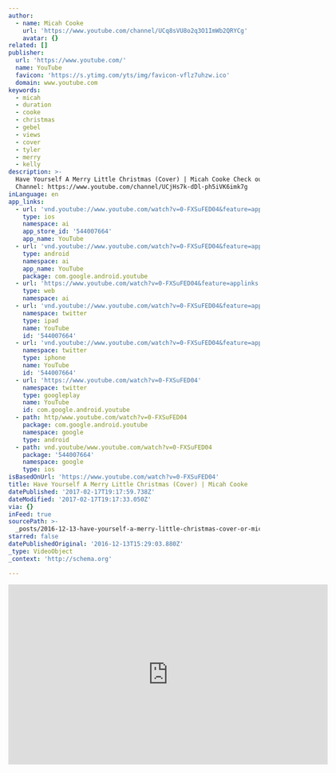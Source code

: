 ```yaml
---
author:
  - name: Micah Cooke
    url: 'https://www.youtube.com/channel/UCq8sVU8o2q3O1ImWb2QRYCg'
    avatar: {}
related: []
publisher:
  url: 'https://www.youtube.com/'
  name: YouTube
  favicon: 'https://s.ytimg.com/yts/img/favicon-vflz7uhzw.ico'
  domain: www.youtube.com
keywords:
  - micah
  - duration
  - cooke
  - christmas
  - gebel
  - views
  - cover
  - tyler
  - merry
  - kelly
description: >-
  Have Yourself A Merry Little Christmas (Cover) | Micah Cooke Check out Sarah's
  Channel: https://www.youtube.com/channel/UCjHs7k-dDl-ph5iVK6imk7g
inLanguage: en
app_links:
  - url: 'vnd.youtube://www.youtube.com/watch?v=0-FXSuFED04&feature=applinks'
    type: ios
    namespace: ai
    app_store_id: '544007664'
    app_name: YouTube
  - url: 'vnd.youtube://www.youtube.com/watch?v=0-FXSuFED04&feature=applinks'
    type: android
    namespace: ai
    app_name: YouTube
    package: com.google.android.youtube
  - url: 'https://www.youtube.com/watch?v=0-FXSuFED04&feature=applinks'
    type: web
    namespace: ai
  - url: 'vnd.youtube://www.youtube.com/watch?v=0-FXSuFED04&feature=applinks'
    namespace: twitter
    type: ipad
    name: YouTube
    id: '544007664'
  - url: 'vnd.youtube://www.youtube.com/watch?v=0-FXSuFED04&feature=applinks'
    namespace: twitter
    type: iphone
    name: YouTube
    id: '544007664'
  - url: 'https://www.youtube.com/watch?v=0-FXSuFED04'
    namespace: twitter
    type: googleplay
    name: YouTube
    id: com.google.android.youtube
  - path: http/www.youtube.com/watch?v=0-FXSuFED04
    package: com.google.android.youtube
    namespace: google
    type: android
  - path: vnd.youtube/www.youtube.com/watch?v=0-FXSuFED04
    package: '544007664'
    namespace: google
    type: ios
isBasedOnUrl: 'https://www.youtube.com/watch?v=0-FXSuFED04'
title: Have Yourself A Merry Little Christmas (Cover) | Micah Cooke
datePublished: '2017-02-17T19:17:59.738Z'
dateModified: '2017-02-17T19:17:33.050Z'
via: {}
inFeed: true
sourcePath: >-
  _posts/2016-12-13-have-yourself-a-merry-little-christmas-cover-or-micah-cooke.md
starred: false
datePublishedOriginal: '2016-12-13T15:29:03.880Z'
_type: VideoObject
_context: 'http://schema.org'

---
```

<iframe src="https://cdn.embedly.com/widgets/media.html?src=https%3A%2F%2Fwww.youtube.com%2Fembed%2F0-FXSuFED04%3Ffeature%3Doembed&amp;url=http%3A%2F%2Fwww.youtube.com%2Fwatch%3Fv%3D0-FXSuFED04&amp;image=https%3A%2F%2Fi.ytimg.com%2Fvi%2F0-FXSuFED04%2Fhqdefault.jpg&amp;key=b7d04c9b404c499eba89ee7072e1c4f7&amp;type=text%2Fhtml&amp;schema=youtube" width="640" height="360" scrolling="no" frameborder="0" allowfullscreen="" style=""></iframe>